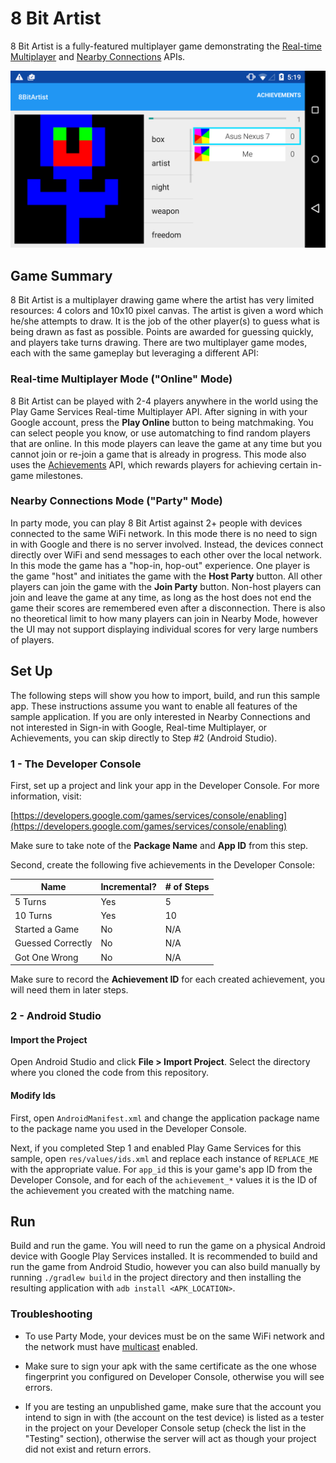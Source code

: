 # 8 Bit Artist
8 Bit Artist is a fully-featured multiplayer game demonstrating the 
[Real-time Multiplayer](https://developers.google.com/games/services/android/realtimeMultiplayer) 
and [Nearby Connections](https://developers.google.com/games/services/android/nearby) APIs.

<img src="screenshot.png" width="600" title="8 Bit Artist Screenshot"></img>

## Game Summary
8 Bit Artist is a multiplayer drawing game where the artist has very limited
resources: 4 colors and 10x10 pixel canvas.  The artist is given a word which
he/she attempts to draw.  It is the job of the other player(s) to guess what
is being drawn as fast as possible.  Points are awarded for guessing quickly, 
and players take turns drawing.  There are two multiplayer game modes, each 
with the same gameplay but leveraging a different API:

### Real-time Multiplayer Mode ("Online" Mode)
8 Bit Artist can be played with 2-4 players anywhere in the world using the 
Play Game Services Real-time Multiplayer API.  After signing in with your 
Google account, press the **Play Online** button to being matchmaking.  You 
can select people you know, or use automatching to find random players that 
are online.  In this mode players can leave the game at any time but you 
cannot join or re-join a game that is already in progress.  This mode also 
uses the [Achievements](https://developers.google.com/games/services/android/achievements) 
API, which rewards players for achieving certain in-game milestones.

### Nearby Connections Mode ("Party" Mode)
In party mode, you can play 8 Bit Artist against 2+ people with devices 
connected to the same WiFi network.  In this mode there is no need to sign in 
with Google and there is no server involved.  Instead, the devices connect 
directly over WiFi and send messages to each other over the local network.  In 
this mode the game has a "hop-in, hop-out" experience.  One player is the game 
"host" and initiates the game with the **Host Party** button.  All other 
players can join the game with the **Join Party** button.  Non-host players 
can join and leave the game at any time, as long as the host does not end the 
game their scores are remembered even after a disconnection.  There is also no 
theoretical limit to how many players can join in Nearby Mode, however the UI 
may not support displaying individual scores for very large numbers of players.

## Set Up
The following steps will show you how to import, build, and run this sample 
app.  These instructions assume you want to enable all features of the sample 
application.  If you are only interested in Nearby Connections and not 
interested in Sign-in with Google, Real-time Multiplayer, or Achievements, you 
can skip directly to Step #2 (Android Studio).

### 1 - The Developer Console
First, set up a project and link your app in the Developer Console.  For more 
information, visit:

[https://developers.google.com/games/services/console/enabling](https://developers.google.com/games/services/console/enabling)

Make sure to take note of the **Package Name** and **App ID** from this step.

Second, create the following five achievements in the Developer Console: 
 
| Name              | Incremental? | # of Steps |
|-------------------|--------------|------------|
| 5 Turns           | Yes          | 5          |
| 10 Turns          | Yes          | 10         |
| Started a Game    | No           | N/A        |
| Guessed Correctly | No           | N/A        |
| Got One Wrong     | No           | N/A        |

Make sure to record the **Achievement ID** for each created achievement, you 
will need them in later steps.

### 2 - Android Studio

#### Import the Project
Open Android Studio and click **File > Import Project**.  Select the directory 
where you cloned the code from this repository.

#### Modify Ids
First, open `AndroidManifest.xml` and change the application package name to 
the package name you used in the Developer Console.

Next, if you completed Step 1 and enabled Play Game Services for this sample, 
open `res/values/ids.xml` and replace each instance of `REPLACE_ME` with the 
appropriate value.  For `app_id` this is your game's app ID from the Developer 
Console, and for each of the `achievement_*` values it is the ID of the 
achievement you created with the matching name.

## Run
Build and run the game.  You will need to run the game on a physical Android 
device with Google Play Services installed.  It is recommended to build and 
run the game from Android Studio, however you can also build manually by 
running `./gradlew build` in the project directory and then installing the 
resulting application with `adb install <APK_LOCATION>`.

### Troubleshooting

  * To use Party Mode, your devices must be on the same WiFi network and the 
  network must have [multicast](http://en.wikipedia.org/wiki/Multicast_DNS) 
  enabled.

  * Make sure to sign your apk with the same certificate as the one whose 
  fingerprint you configured on Developer Console, otherwise you will see 
  errors.

  * If you are testing an unpublished game, make sure that the account you 
  intend to sign in with (the account on the test device) is listed as a 
  tester in the project on your Developer Console setup (check the list in the 
  "Testing" section), otherwise the server will act as though your project did 
  not exist and return errors.
